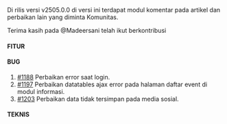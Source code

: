 Di rilis versi v2505.0.0 di versi ini terdapat modul komentar pada artikel dan perbaikan lain yang diminta Komunitas.

Terima kasih pada @Madeersani telah ikut berkontribusi

#### FITUR


#### BUG

1. [#1188](https://github.com/OpenSID/OpenDK/issues/1188) Perbaikan error saat login.
2. [#1197](https://github.com/OpenSID/OpenDK/issues/1197) Perbaikan datatables ajax error pada halaman daftar event di modul informasi.
3. [#1203](https://github.com/OpenSID/OpenDK/issues/1203) Perbaikan data tidak tersimpan pada media sosial.

#### TEKNIS


